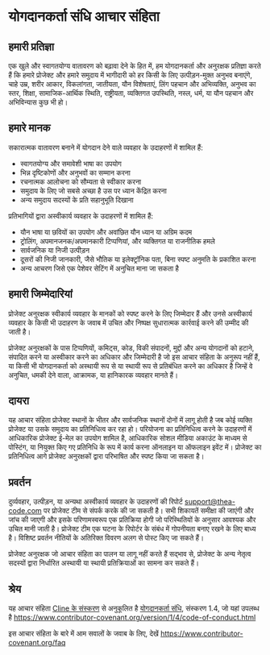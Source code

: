 # योगदानकर्ता संधि आचार संहिता

## हमारी प्रतिज्ञा

एक खुले और स्वागतयोग्य वातावरण को बढ़ावा देने के हित में, हम
योगदानकर्ता और अनुरक्षक प्रतिज्ञा करते हैं कि हमारे प्रोजेक्ट और
हमारे समुदाय में भागीदारी को हर किसी के लिए उत्पीड़न-मुक्त अनुभव बनाएंगे, चाहे उम्र, शरीर
आकार, विकलांगता, जातीयता, यौन विशेषताएं, लिंग पहचान और अभिव्यक्ति,
अनुभव का स्तर, शिक्षा, सामाजिक-आर्थिक स्थिति, राष्ट्रीयता, व्यक्तिगत
उपस्थिति, नस्ल, धर्म, या यौन पहचान और अभिविन्यास कुछ भी हो।

## हमारे मानक

सकारात्मक वातावरण बनाने में योगदान देने वाले व्यवहार के उदाहरणों
में शामिल हैं:

- स्वागतयोग्य और समावेशी भाषा का उपयोग
- भिन्न दृष्टिकोणों और अनुभवों का सम्मान करना
- रचनात्मक आलोचना को सौम्यता से स्वीकार करना
- समुदाय के लिए जो सबसे अच्छा है उस पर ध्यान केंद्रित करना
- अन्य समुदाय सदस्यों के प्रति सहानुभूति दिखाना

प्रतिभागियों द्वारा अस्वीकार्य व्यवहार के उदाहरणों में शामिल हैं:

- यौन भाषा या छवियों का उपयोग और अवांछित यौन ध्यान या
  अग्रिम कदम
- ट्रोलिंग, अपमानजनक/अपमानकारी टिप्पणियां, और व्यक्तिगत या राजनीतिक हमले
- सार्वजनिक या निजी उत्पीड़न
- दूसरों की निजी जानकारी, जैसे भौतिक या इलेक्ट्रॉनिक
  पता, बिना स्पष्ट अनुमति के प्रकाशित करना
- अन्य आचरण जिसे एक
  पेशेवर सेटिंग में अनुचित माना जा सकता है

## हमारी जिम्मेदारियां

प्रोजेक्ट अनुरक्षक स्वीकार्य व्यवहार के मानकों को स्पष्ट करने के लिए जिम्मेदार हैं
और उनसे अस्वीकार्य व्यवहार के किसी भी उदाहरण के जवाब में उचित और निष्पक्ष सुधारात्मक कार्रवाई करने की उम्मीद की जाती है।

प्रोजेक्ट अनुरक्षकों के पास टिप्पणियों, कमिट्स, कोड, विकी संपादनों, मुद्दों और अन्य योगदानों को हटाने, संपादित करने या
अस्वीकार करने का अधिकार और जिम्मेदारी है जो इस आचार संहिता के अनुरूप नहीं हैं, या किसी भी योगदानकर्ता को अस्थायी रूप से या
स्थायी रूप से प्रतिबंधित करने का अधिकार है जिन्हें वे अनुचित,
धमकी देने वाला, आक्रामक, या हानिकारक व्यवहार मानते हैं।

## दायरा

यह आचार संहिता प्रोजेक्ट स्थानों के भीतर और सार्वजनिक स्थानों दोनों में लागू होती है
जब कोई व्यक्ति प्रोजेक्ट या उसके समुदाय का प्रतिनिधित्व कर रहा हो। परियोजना का
प्रतिनिधित्व करने के उदाहरणों में आधिकारिक प्रोजेक्ट ई-मेल का उपयोग शामिल है,
आधिकारिक सोशल मीडिया अकाउंट के माध्यम से पोस्टिंग, या नियुक्त किए गए प्रतिनिधि के रूप में कार्य करना
ऑनलाइन या ऑफलाइन इवेंट में। प्रोजेक्ट का प्रतिनिधित्व आगे
प्रोजेक्ट अनुरक्षकों द्वारा परिभाषित और स्पष्ट किया जा सकता है।

## प्रवर्तन

दुर्व्यवहार, उत्पीड़न, या अन्यथा अस्वीकार्य व्यवहार के उदाहरणों की
रिपोर्ट support@thea-code.com पर प्रोजेक्ट टीम से संपर्क करके की जा सकती है। सभी शिकायतें
समीक्षा की जाएंगी और जांच की जाएगी और इसके परिणामस्वरूप एक प्रतिक्रिया होगी जो
परिस्थितियों के अनुसार आवश्यक और उचित मानी जाती है। प्रोजेक्ट टीम
एक घटना के रिपोर्टर के संबंध में गोपनीयता बनाए रखने के लिए बाध्य है।
विशिष्ट प्रवर्तन नीतियों के अतिरिक्त विवरण अलग से पोस्ट किए जा सकते हैं।

प्रोजेक्ट अनुरक्षक जो आचार संहिता का पालन या लागू नहीं करते हैं
सद्भाव से, प्रोजेक्ट के अन्य नेतृत्व सदस्यों द्वारा निर्धारित अस्थायी या
स्थायी प्रतिक्रियाओं का सामना कर सकते हैं।

## श्रेय

यह आचार संहिता [Cline के संस्करण][cline_coc] से अनुकूलित है [योगदानकर्ता संधि][homepage], संस्करण 1.4,
जो यहां उपलब्ध है https://www.contributor-covenant.org/version/1/4/code-of-conduct.html

[cline_coc]: https://github.com/cline/cline/blob/main/CODE_OF_CONDUCT.md
[homepage]: https://www.contributor-covenant.org

इस आचार संहिता के बारे में आम सवालों के जवाब के लिए, देखें
https://www.contributor-covenant.org/faq
